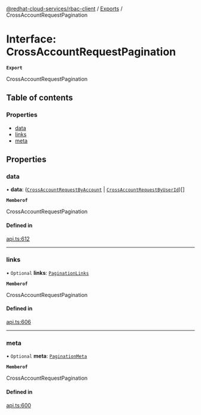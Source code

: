 [@redhat-cloud-services/rbac-client](../README.md) / [Exports](../modules.md) / CrossAccountRequestPagination

# Interface: CrossAccountRequestPagination

**`Export`**

CrossAccountRequestPagination

## Table of contents

### Properties

- [data](CrossAccountRequestPagination.md#data)
- [links](CrossAccountRequestPagination.md#links)
- [meta](CrossAccountRequestPagination.md#meta)

## Properties

### data

• **data**: ([`CrossAccountRequestByAccount`](CrossAccountRequestByAccount.md) \| [`CrossAccountRequestByUserId`](CrossAccountRequestByUserId.md))[]

**`Memberof`**

CrossAccountRequestPagination

#### Defined in

[api.ts:612](https://github.com/RedHatInsights/javascript-clients/blob/main/packages/rbac/api.ts#L612)

___

### links

• `Optional` **links**: [`PaginationLinks`](PaginationLinks.md)

**`Memberof`**

CrossAccountRequestPagination

#### Defined in

[api.ts:606](https://github.com/RedHatInsights/javascript-clients/blob/main/packages/rbac/api.ts#L606)

___

### meta

• `Optional` **meta**: [`PaginationMeta`](PaginationMeta.md)

**`Memberof`**

CrossAccountRequestPagination

#### Defined in

[api.ts:600](https://github.com/RedHatInsights/javascript-clients/blob/main/packages/rbac/api.ts#L600)
